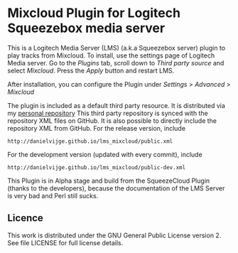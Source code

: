 # Mixcloud Plugin for Logitech Squeezebox media server #

This is a Logitech Media Server (LMS) (a.k.a Squeezebox server) plugin to play
tracks from Mixcloud. To install, use the settings page of Logitech Media server.
Go to the _Plugins_ tab, scroll down to _Third party source_ and select _Mixcloud_.
Press the _Apply_ button and restart LMS.

After installation, you can configure the Plugin under _Settings_ > _Advanced_ > _Mixcloud_

The plugin is included as a default third party resource. It is distributed via my
[personal repository](http://server.vijge.net/squeezebox/) This third party repository
is synced with the repository XML files on GitHub. It is also possible to directly include
the repository XML from GitHub. For the release version, include
    
    http://danielvijge.github.io/lms_mixcloud/public.xml

For the development version (updated with every commit), include

    http://danielvijge.github.io/lms_mixcloud/public-dev.xml

This Plugin is in Alpha stage and build from the SqueezeCloud Plugin (thanks to the developers), because the documentation
of the LMS Server is very bad and Perl still sucks.

## Licence ##

This work is distributed under the GNU General Public License version 2. See file LICENSE for
full license details.
